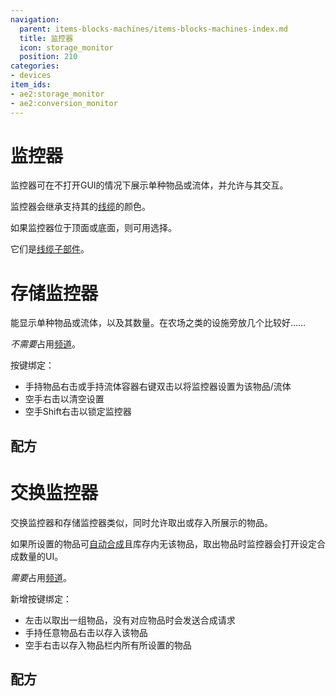 ```yaml
---
navigation:
  parent: items-blocks-machines/items-blocks-machines-index.md
  title: 监控器
  icon: storage_monitor
  position: 210
categories:
- devices
item_ids:
- ae2:storage_monitor
- ae2:conversion_monitor
---
```


# 监控器

<GameScene zoom="8" background="transparent">
<ImportStructure src="../assets/assemblies/monitors.snbt" />
<IsometricCamera yaw="195" pitch="30" />
</GameScene>

监控器可在不打开GUI的情况下展示单种物品或流体，并允许与其交互。

监控器会继承支持其的[线缆](cables.md)的颜色。

如果监控器位于顶面或底面，则可用<ItemLink id="certus_quartz_wrench" />选择。

它们是[线缆子部件](../ae2-mechanics/cable-subparts.md)。

# 存储监控器

能显示单种物品或流体，以及其数量。在农场之类的设施旁放几个比较好……

*不需要*占用[频道](../ae2-mechanics/channels.md)。

按键绑定：

*   手持物品右击或手持流体容器右键双击以将监控器设置为该物品/流体
*   空手右击以清空设置
*   空手Shift右击以锁定监控器

## 配方

<RecipeFor id="storage_monitor" />

# 交换监控器

交换监控器和存储监控器类似，同时允许取出或存入所展示的物品。

如果所设置的物品可[自动合成](../ae2-mechanics/autocrafting.md)且库存内无该物品，取出物品时监控器会打开设定合成数量的UI。

*需要*占用[频道](../ae2-mechanics/channels.md)。

新增按键绑定：

*   左击以取出一组物品，没有对应物品时会发送合成请求
*   手持任意物品右击以存入该物品
*   空手右击以存入物品栏内所有所设置的物品

## 配方

<RecipeFor id="conversion_monitor" />
